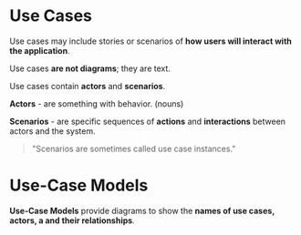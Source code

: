 # Use Cases 

Use cases may include stories or scenarios of **how users will interact with the application**.
 
Use cases **are not diagrams**; they are text.
 
Use cases contain **actors** and **scenarios**.
 
**Actors** - are something with behavior. (nouns)            
 
**Scenarios** - are specific sequences of **actions** and **interactions** between actors and the system.             
 
>"Scenarios are sometimes called use case instances."
 
# Use-Case Models 
**Use-Case Models** provide diagrams to show the **names of use cases, actors, a
and their relationships**.

